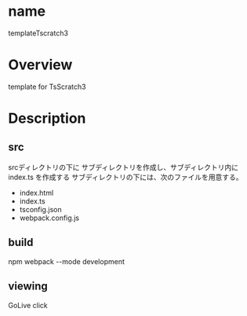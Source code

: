 # name
templateTscratch3

# Overview
template for TsScratch3

# Description

## src
srcディレクトリの下に サブディレクトリを作成し、サブディレクトリ内に index.ts を作成する
サブディレクトリの下には、次のファイルを用意する。

- index.html
- index.ts
- tsconfig.json
- webpack.config.js

## build

npm webpack --mode development

## viewing

GoLive click
